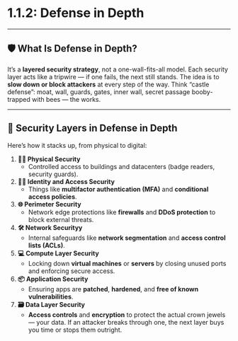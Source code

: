 # 1.1.2: Defense in Depth

---
 ## 🛡 What Is Defense in Depth? ##
It’s a **layered security strategy**, not a one-wall-fits-all model. Each security layer acts like a tripwire — if one fails, the next still stands. The idea is to **slow down or block attackers** at every step of the way.
Think “castle defense”: moat, wall, guards, gates, inner wall, secret passage booby-trapped with bees — the works.

---
## 🔁 Security Layers in Defense in Depth ##
Here’s how it stacks up, from physical to digital:
1.	**🧍‍♂️ Physical Security**
    - Controlled access to buildings and datacenters (badge readers, security guards).
2.	**🧑‍💼 Identity and Access Security**
    - Things like **multifactor authentication (MFA)** and **conditional access policies**.
3.	**🌐 Perimeter Security**
    - Network edge protections like **firewalls** and **DDoS protection** to block external threats.
4.	**🛠 Network Securityy**
    - Internal safeguards like **network segmentation** and **access control lists (ACLs)**.
5.	**💻 Compute Layer Security**
    - Locking down **virtual machines** or **servers** by closing unused ports and enforcing secure access.
6.	**📦 Application Security**
    - Ensuring apps are **patched**, **hardened**, and **free of known vulnerabilities**.
7.	**🗃 Data Layer Security**
    - **Access controls** and **encryption** to protect the actual crown jewels — your data. If an attacker breaks through one, the next layer buys you time or stops them outright.

